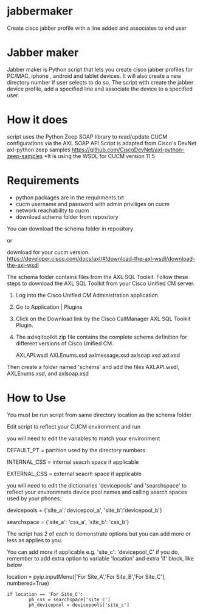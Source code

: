 # jabbermaker
Create cisco jabber profile with a line added and associates to end user


Jabber maker
=============

Jabber maker is Python script that lets you create cisco jabber profiles for PC/MAC, iphone , android and tablet devices.
It will also create a new directory number if user selects to do so.
The script with create the jabber device profile, add a specified line and associate the device to a specified user.


How it does
=============
script uses the Python Zeep SOAP library to read/update CUCM configurations via the AXL SOAP API
Script is adapted from Cisco's DevNet axl-python zeep samples
https://github.com/CiscoDevNet/axl-python-zeep-samples
*It is using the WSDL for CUCM version 11.5


Requirements
===============
- python packages are in the requirments.txt 
- cucm username and password with admin priviliges on cucm
- network reachability to cucm
- download schema folder from repository

You can download the schema folder in repository 

or 

download for your cucm version. 
https://developer.cisco.com/docs/axl/#!download-the-axl-wsdl/download-the-axl-wsdl

The schema folder contains files from the AXL SQL Toolkit.
Follow these steps to download the AXL SQL Toolkit from your Cisco Unified CM server.

   1. Log into the Cisco Unified CM Administration application.

   2. Go to Application | Plugins

   3. Click on the Download link by the Cisco CallManager AXL SQL Toolkit Plugin.

   4. The axlsqltoolkit.zip file contains the complete schema definition for different versions of Cisco Unified CM. 

	    AXLAPI.wsdl
	    AXLEnums.xsd
	    axlmessage.xsd
	    axlsoap.xsd
	    axl.xsd

Then create a folder named 'schema' and add the files AXLAPI.wsdl, AXLEnums.xsd, and axlsoap.xsd


How to Use
===========
You must be run script from same directory location as the schema folder

Edit script to reflect your CUCM environment and run

you will need to edit the variables to match your environment

DEFAULT_PT  = partition used by the directory numbers

INTERNAL_CSS  = internal seacrh space if applicable

EXTERNAL_CSS = external seacrh space if applicable

you will need to edit the dictionaries 'devicepools' and 'searchspace' to reflect your environmnets device pool names and calling search spaces used by your phones.


devicepools = {'site_a':'devicepool_a', 'site_b':'devicepool_b'}

searchspace = {'site_a': 'css_a', 'site_b': 'css_b'}

The script has 2 of each to demonstrate options but you can add more or less as applies to you.

You can add more if applicable e.g. 'site_c': 'devicepool_C'
if you do, remember to add extra option to variable 'location' and extra 'if' block, like below

location =  pyip.inputMenu(['For Site_A','For Site_B','For Site_C'], numbered=True)

	if location == 'For Site_C':        
    		ph_css = searchspace['site_c']
    		ph_devicepool = devicepools['site_c']
